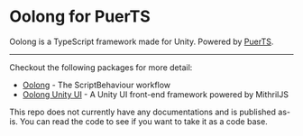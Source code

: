 # Oolong for PuerTS

Oolong is a TypeScript framework made for Unity. Powered by [PuerTS](https://github.com/Tencent/puerts).

---

Checkout the following packages for more detail:

* [Oolong](https://github.com/TsFreddie/Oolong/tree/master/Packages/in.tsdo.oolong) - The ScriptBehaviour workflow
* [Oolong Unity UI](https://github.com/TsFreddie/Oolong/tree/master/Packages/in.tsdo.oolong.ugui) - A Unity UI front-end framework powered by MithrilJS

This repo does not currently have any documentations and is published as-is. You can read the code to see if you want to take it as a code base.